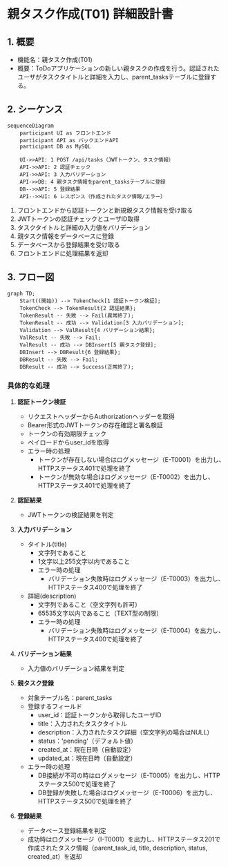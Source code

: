 # 親タスク作成(T01) 詳細設計書

## 1. 概要
- 機能名：親タスク作成(T01)
- 概要：ToDoアプリケーションの新しい親タスクの作成を行う。認証されたユーザがタスクタイトルと詳細を入力し、parent_tasksテーブルに登録する。

## 2. シーケンス
```mermaid
sequenceDiagram
    participant UI as フロントエンド
    participant API as バックエンドAPI
    participant DB as MySQL

    UI->>API: 1 POST /api/tasks（JWTトークン、タスク情報）
    API->>API: 2 認証チェック
    API->>API: 3 入力バリデーション
    API->>DB: 4 親タスク情報をparent_tasksテーブルに登録
    DB-->>API: 5 登録結果
    API-->>UI: 6 レスポンス（作成されたタスク情報/エラー）
```

1. フロントエンドから認証トークンと新規親タスク情報を受け取る
2. JWTトークンの認証チェックとユーザID取得
3. タスクタイトルと詳細の入力値をバリデーション
4. 親タスク情報をデータベースに登録
5. データベースから登録結果を受け取る
6. フロントエンドに処理結果を返却

## 3. フロー図
```mermaid
graph TD;
    Start((開始)) --> TokenCheck[1 認証トークン検証];
    TokenCheck --> TokenResult{2 認証結果};
    TokenResult -- 失敗 --> Fail(異常終了);
    TokenResult -- 成功 --> Validation[3 入力バリデーション];
    Validation --> ValResult{4 バリデーション結果};
    ValResult -- 失敗 --> Fail;
    ValResult -- 成功 --> DBInsert[5 親タスク登録];
    DBInsert --> DBResult{6 登録結果};
    DBResult -- 失敗 --> Fail;
    DBResult -- 成功 --> Success(正常終了);
```

### 具体的な処理
1. **認証トークン検証**
    - リクエストヘッダーからAuthorizationヘッダーを取得
    - Bearer形式のJWTトークンの存在確認と署名検証
    - トークンの有効期限チェック
    - ペイロードからuser_idを取得
    - エラー時の処理
        - トークンが存在しない場合はログメッセージ（E-T0001）を出力し、HTTPステータス401で処理を終了
        - トークンが無効な場合はログメッセージ（E-T0002）を出力し、HTTPステータス401で処理を終了

2. **認証結果**
    - JWTトークンの検証結果を判定

3. **入力バリデーション**
    - タイトル(title)
        - 文字列であること
        - 1文字以上255文字以内であること
        - エラー時の処理
            - バリデーション失敗時はログメッセージ（E-T0003）を出力し、HTTPステータス400で処理を終了
    - 詳細(description)
        - 文字列であること（空文字列も許可）
        - 65535文字以内であること（TEXT型の制限）
        - エラー時の処理
            - バリデーション失敗時はログメッセージ（E-T0004）を出力し、HTTPステータス400で処理を終了

4. **バリデーション結果**
    - 入力値のバリデーション結果を判定

5. **親タスク登録**
    - 対象テーブル名：parent_tasks
    - 登録するフィールド
        - user_id：認証トークンから取得したユーザID
        - title：入力されたタスクタイトル
        - description：入力されたタスク詳細（空文字列の場合はNULL）
        - status：'pending'（デフォルト値）
        - created_at：現在日時（自動設定）
        - updated_at：現在日時（自動設定）
    - エラー時の処理
        - DB接続が不可の時はログメッセージ（E-T0005）を出力し、HTTPステータス500で処理を終了
        - DB登録が失敗した場合はログメッセージ（E-T0006）を出力し、HTTPステータス500で処理を終了

6. **登録結果**
    - データベース登録結果を判定
    - 成功時はログメッセージ（I-T0001）を出力し、HTTPステータス201で作成されたタスク情報（parent_task_id, title, description, status, created_at）を返却